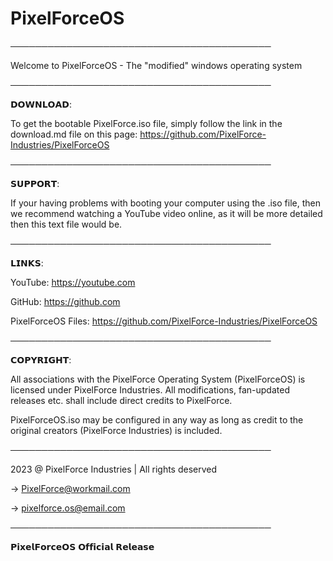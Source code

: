 # PixelForceOS
──────────────────────────────────────────

Welcome to PixelForceOS - The "modified" windows operating system

──────────────────────────────────────────

𝗗𝗢𝗪𝗡𝗟𝗢𝗔𝗗:

To get the bootable PixelForce.iso file, simply follow the link in the download.md file on this page: https://github.com/PixelForce-Industries/PixelForceOS

──────────────────────────────────────────

𝗦𝗨𝗣𝗣𝗢𝗥𝗧:

If your having problems with booting your computer using the .iso file, then we recommend watching a YouTube video online, as it will be more detailed then this text file would be.

──────────────────────────────────────────

𝗟𝗜𝗡𝗞𝗦:


YouTube: https://youtube.com


GitHub: https://github.com


PixelForceOS Files: https://github.com/PixelForce-Industries/PixelForceOS

──────────────────────────────────────────

𝗖𝗢𝗣𝗬𝗥𝗜𝗚𝗛𝗧:

All associations with the PixelForce Operating System (PixelForceOS) is licensed under PixelForce Industries. All modifications, fan-updated releases etc. shall include direct credits to PixelForce.


PixelForceOS.iso may be configured in any way as long as credit to the original creators (PixelForce Industries) is included.

──────────────────────────────────────────

2023 @ PixelForce Industries | All rights deserved

→ PixelForce@workmail.com

→ pixelforce.os@email.com

──────────────────────────────────────────


𝗣𝗶𝘅𝗲𝗹𝗙𝗼𝗿𝗰𝗲𝗢𝗦 𝗢𝗳𝗳𝗶𝗰𝗶𝗮𝗹 𝗥𝗲𝗹𝗲𝗮𝘀𝗲
